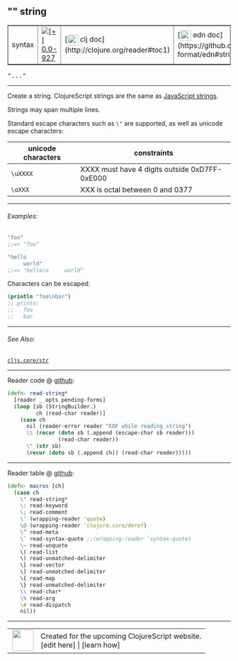 ## "" string



 <table border="1">
<tr>
<td>syntax</td>
<td><a href="https://github.com/cljsinfo/cljs-api-docs/tree/0.0-927"><img valign="middle" alt="[+] 0.0-927" title="Added in 0.0-927" src="https://img.shields.io/badge/+-0.0--927-lightgrey.svg"></a> </td>
<td>
[<img height="24px" valign="middle" src="http://i.imgur.com/1GjPKvB.png"> clj doc](http://clojure.org/reader#toc1)
</td>
<td>
[<img height="24px" valign="middle" src="http://i.imgur.com/I8uNXHv.png"> edn doc](https://github.com/edn-format/edn#strings)
</td>
</tr>
</table>

<samp>"..."</samp><br>

---


Create a string.  ClojureScript strings are the same as [JavaScript strings].

[JavaScript strings]:https://developer.mozilla.org/en-US/docs/Web/JavaScript/Reference/Global_Objects/String

Strings may span multiple lines.

Standard escape characters such as `\"` are supported, as well as unicode
escape characters:

| unicode characters  | constraints                                   |
|---------------------|-----------------------------------------------|
| `\uXXXX`            | XXXX must have 4 digits outside 0xD7FF-0xE000 |
| `\oXXX`             | XXX is octal between 0 and 0377               |

---

###### Examples:

```clj
"foo"
;;=> "foo"

"hello
     world"
;;=> "hello\n     world"
```

Characters can be escaped:

```clj
(println "foo\nbar")
;; prints:
;;   foo
;;   bar
```

---

###### See Also:

[`cljs.core/str`](cljs.core_str.md)<br>

---





Reader code @ [github](https://github.com/clojure/tools.reader/blob/tools.reader-0.9.0/src/main/clojure/clojure/tools/reader.clj#L283-L292):

```clj
(defn- read-string*
  [reader _ opts pending-forms]
  (loop [sb (StringBuilder.)
         ch (read-char reader)]
    (case ch
      nil (reader-error reader "EOF while reading string")
      \\ (recur (doto sb (.append (escape-char sb reader)))
                (read-char reader))
      \" (str sb)
      (recur (doto sb (.append ch)) (read-char reader)))))
```

<!--
Repo - tag - source tree - lines:

 <pre>
tools.reader @ tools.reader-0.9.0
└── src
    └── main
        └── clojure
            └── clojure
                └── tools
                    └── <ins>[reader.clj:283-292](https://github.com/clojure/tools.reader/blob/tools.reader-0.9.0/src/main/clojure/clojure/tools/reader.clj#L283-L292)</ins>
</pre>
-->

---
Reader table @ [github](https://github.com/clojure/tools.reader/blob/tools.reader-0.9.0/src/main/clojure/clojure/tools/reader.clj#L729-L748):

```clj
(defn- macros [ch]
  (case ch
    \" read-string*
    \: read-keyword
    \; read-comment
    \' (wrapping-reader 'quote)
    \@ (wrapping-reader 'clojure.core/deref)
    \^ read-meta
    \` read-syntax-quote ;;(wrapping-reader 'syntax-quote)
    \~ read-unquote
    \( read-list
    \) read-unmatched-delimiter
    \[ read-vector
    \] read-unmatched-delimiter
    \{ read-map
    \} read-unmatched-delimiter
    \\ read-char*
    \% read-arg
    \# read-dispatch
    nil))
```

<!--
Repo - tag - source tree - lines:

 <pre>
tools.reader @ tools.reader-0.9.0
└── src
    └── main
        └── clojure
            └── clojure
                └── tools
                    └── <ins>[reader.clj:729-748](https://github.com/clojure/tools.reader/blob/tools.reader-0.9.0/src/main/clojure/clojure/tools/reader.clj#L729-L748)</ins>
</pre>
-->

---



 <table>
<tr><td>
<img valign="middle" align="right" width="48px" src="http://i.imgur.com/Hi20huC.png">
</td><td>
Created for the upcoming ClojureScript website.<br>
[edit here] | [learn how]
</td></tr></table>

[edit here]:https://github.com/cljsinfo/cljs-api-docs/blob/master/cljsdoc/syntax_string.cljsdoc
[learn how]:https://github.com/cljsinfo/cljs-api-docs/wiki/cljsdoc-files

<!--

This information was too distracting to show to readers, but I'll leave it
commented here since it is helpful to:

- pretty-print the data used to generate this document
- and show how to retrieve that data



The API data for this symbol:

```clj
{:description "Create a string.  ClojureScript strings are the same as [JavaScript strings].\n\n[JavaScript strings]:https://developer.mozilla.org/en-US/docs/Web/JavaScript/Reference/Global_Objects/String\n\nStrings may span multiple lines.\n\nStandard escape characters such as `\\\"` are supported, as well as unicode\nescape characters:\n\n| unicode characters  | constraints                                   |\n|---------------------|-----------------------------------------------|\n| `\\uXXXX`            | XXXX must have 4 digits outside 0xD7FF-0xE000 |\n| `\\oXXX`             | XXX is octal between 0 and 0377               |",
 :ns "syntax",
 :name "string",
 :history [["+" "0.0-927"]],
 :type "syntax",
 :related ["cljs.core/str"],
 :full-name-encode "syntax_string",
 :extra-sources ({:code "(defn- read-string*\n  [reader _ opts pending-forms]\n  (loop [sb (StringBuilder.)\n         ch (read-char reader)]\n    (case ch\n      nil (reader-error reader \"EOF while reading string\")\n      \\\\ (recur (doto sb (.append (escape-char sb reader)))\n                (read-char reader))\n      \\\" (str sb)\n      (recur (doto sb (.append ch)) (read-char reader)))))",
                  :title "Reader code",
                  :repo "tools.reader",
                  :tag "tools.reader-0.9.0",
                  :filename "src/main/clojure/clojure/tools/reader.clj",
                  :lines [283 292]}
                 {:code "(defn- macros [ch]\n  (case ch\n    \\\" read-string*\n    \\: read-keyword\n    \\; read-comment\n    \\' (wrapping-reader 'quote)\n    \\@ (wrapping-reader 'clojure.core/deref)\n    \\^ read-meta\n    \\` read-syntax-quote ;;(wrapping-reader 'syntax-quote)\n    \\~ read-unquote\n    \\( read-list\n    \\) read-unmatched-delimiter\n    \\[ read-vector\n    \\] read-unmatched-delimiter\n    \\{ read-map\n    \\} read-unmatched-delimiter\n    \\\\ read-char*\n    \\% read-arg\n    \\# read-dispatch\n    nil))",
                  :title "Reader table",
                  :repo "tools.reader",
                  :tag "tools.reader-0.9.0",
                  :filename "src/main/clojure/clojure/tools/reader.clj",
                  :lines [729 748]}),
 :usage ["\"...\""],
 :examples [{:id "eb97ac",
             :content "```clj\n\"foo\"\n;;=> \"foo\"\n\n\"hello\n     world\"\n;;=> \"hello\\n     world\"\n```\n\nCharacters can be escaped:\n\n```clj\n(println \"foo\\nbar\")\n;; prints:\n;;   foo\n;;   bar\n```"}],
 :edn-doc "https://github.com/edn-format/edn#strings",
 :full-name "syntax/string",
 :display "\"\" string",
 :clj-doc "http://clojure.org/reader#toc1"}

```

Retrieve the API data for this symbol:

```clj
;; from Clojure REPL
(require '[clojure.edn :as edn])
(-> (slurp "https://raw.githubusercontent.com/cljsinfo/cljs-api-docs/catalog/cljs-api.edn")
    (edn/read-string)
    (get-in [:symbols "syntax/string"]))
```

-->
